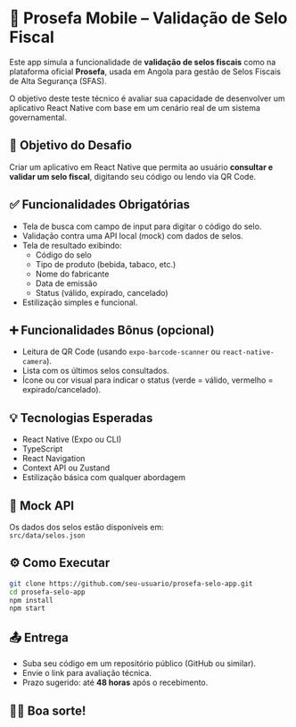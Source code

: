# 📱 Prosefa Mobile – Validação de Selo Fiscal

Este app simula a funcionalidade de **validação de selos fiscais** como na plataforma oficial **Prosefa**, usada em Angola para gestão de Selos Fiscais de Alta Segurança (SFAS).

O objetivo deste teste técnico é avaliar sua capacidade de desenvolver um aplicativo React Native com base em um cenário real de um sistema governamental.

## 🎯 Objetivo do Desafio

Criar um aplicativo em React Native que permita ao usuário **consultar e validar um selo fiscal**, digitando seu código ou lendo via QR Code.

## ✅ Funcionalidades Obrigatórias

- Tela de busca com campo de input para digitar o código do selo.
- Validação contra uma API local (mock) com dados de selos.
- Tela de resultado exibindo:
  - Código do selo
  - Tipo de produto (bebida, tabaco, etc.)
  - Nome do fabricante
  - Data de emissão
  - Status (válido, expirado, cancelado)
- Estilização simples e funcional.

## ➕ Funcionalidades Bônus (opcional)

- Leitura de QR Code (usando `expo-barcode-scanner` ou `react-native-camera`).
- Lista com os últimos selos consultados.
- Ícone ou cor visual para indicar o status (verde = válido, vermelho = expirado/cancelado).

## 💡 Tecnologias Esperadas

- React Native (Expo ou CLI)
- TypeScript
- React Navigation
- Context API ou Zustand
- Estilização básica com qualquer abordagem

## 📂 Mock API

Os dados dos selos estão disponíveis em:  
`src/data/selos.json`

## ⚙️ Como Executar

```bash
git clone https://github.com/seu-usuario/prosefa-selo-app.git
cd prosefa-selo-app
npm install
npm start
```

## 📤 Entrega

- Suba seu código em um repositório público (GitHub ou similar).
- Envie o link para avaliação técnica.
- Prazo sugerido: até **48 horas** após o recebimento.

## 👨‍💻 Boa sorte!
